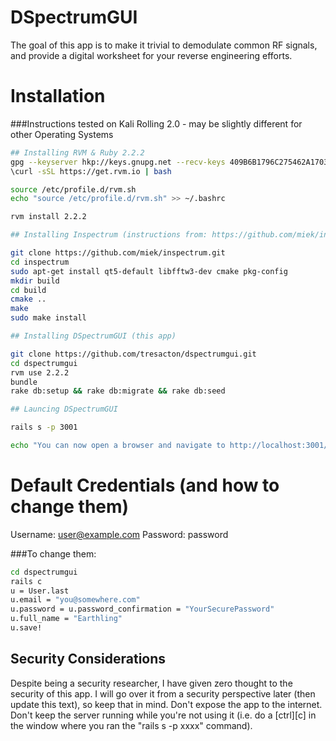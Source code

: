 # DSpectrumGUI

The goal of this app is to make it trivial to demodulate common RF signals, and provide a digital worksheet for your reverse engineering efforts.


# Installation 
###Instructions tested on Kali Rolling 2.0 - may be slightly different for other Operating Systems

```bash
## Installing RVM & Ruby 2.2.2
gpg --keyserver hkp://keys.gnupg.net --recv-keys 409B6B1796C275462A1703113804BB82D39DC0E3
\curl -sSL https://get.rvm.io | bash

source /etc/profile.d/rvm.sh
echo "source /etc/profile.d/rvm.sh" >> ~/.bashrc

rvm install 2.2.2

## Installing Inspectrum (instructions from: https://github.com/miek/inspectrum/wiki/Build)

git clone https://github.com/miek/inspectrum.git
cd inspectrum
sudo apt-get install qt5-default libfftw3-dev cmake pkg-config
mkdir build
cd build
cmake ..
make
sudo make install

## Installing DSpectrumGUI (this app)

git clone https://github.com/tresacton/dspectrumgui.git
cd dspectrumgui
rvm use 2.2.2
bundle
rake db:setup && rake db:migrate && rake db:seed

## Launcing DSpectrumGUI

rails s -p 3001

echo "You can now open a browser and navigate to http://localhost:3001/"

```

# Default Credentials (and how to change them)

Username: user@example.com
Password: password

###To change them:

```bash
cd dspectrumgui
rails c
u = User.last
u.email = "you@somewhere.com"
u.password = u.password_confirmation = "YourSecurePassword"
u.full_name = "Earthling"
u.save!
```


## Security Considerations

Despite being a security researcher, I have given zero thought to the security of this app. I will go over it from a security perspective later (then update this text), so keep that in mind.
Don't expose the app to the internet.
Don't keep the server running while you're not using it (i.e. do a [ctrl][c] in the window where you ran the "rails s -p xxxx" command).



